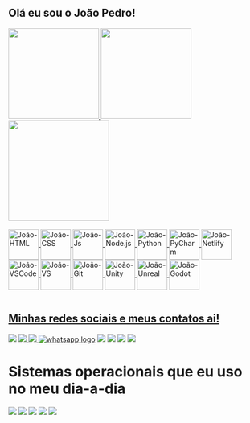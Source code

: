 ## Olá eu sou o João Pedro!
<!--
Pessoal que veio atrás do **Github Stats:** a API provavelmente saiu do ar nesse período,
mas você pode adicionar a sua própria, seguindo esse [tutorial](https://github.com/anuraghazra/github-readme-stats/blob/master/readme.md#deploy-on-your-own-vercel-instance)
-->
<table>
  <a href="https://github.com/joaopedrogsil">
  <img height="180em" src="https://github-readme-stats.vercel.app/api?username=joaopedrogsil&show_icons=true&theme=transparent&include_all_commits=true&count_private=true"/>
  <img height="180em" src="https://github-readme-stats.vercel.app/api/top-langs/?username=joaopedrogsil&layout=compact&langs_count=6&theme=transparent"/>
    <img height="200em" src="https://github-readme-stats.vercel.app/api/top-langs/?username=joaopedrogsil&theme=transparent">

  <div style="display: inline_block"><br>


    
  <img align="center" alt="João-HTML" heigt="50" width="60" src="https://cdn.jsdelivr.net/gh/devicons/devicon/icons/html5/html5-original.svg">
  
  <img align="center" alt="João-CSS" heigt="50" width="60" src="https://cdn.jsdelivr.net/gh/devicons/devicon/icons/css3/css3-original.svg">
  
  <img align="center" alt="João-Js" heigt="50" width="60" src="https://cdn.jsdelivr.net/gh/devicons/devicon/icons/javascript/javascript-original.svg">
    
  <img align="center" alt="João-Node.js" heigt="50" width="60" src="https://cdn.jsdelivr.net/gh/devicons/devicon/icons/nodejs/nodejs-original-wordmark.svg">
  
  <img align="center" alt="João-Python" heigt="50" width="60" src="https://cdn.jsdelivr.net/gh/devicons/devicon/icons/python/python-original.svg">
  
  <img align="center" alt="João-PyCharm" heigt="50" width="60" src="https://cdn.jsdelivr.net/gh/devicons/devicon/icons/pycharm/pycharm-original.svg">
    
   <img align="center" alt="João-Netlify" heigt="50" width="60" src="https://img.shields.io/badge/Netlify-00C7B7?style=for-the-badge&logo=netlify&logoColor=white">
    
   <img align="center" alt="João-VSCode" heigt="50" width="60" src="https://cdn.jsdelivr.net/gh/devicons/devicon/icons/vscode/vscode-original.svg">
     
   <img align="center" alt="João-VS" heigt="50" width="60" src="https://cdn.jsdelivr.net/gh/devicons/devicon/icons/visualstudio/visualstudio-plain.svg">
    
  <img align="center" alt="João-Git" heigt="50" width="60" src="https://cdn.jsdelivr.net/gh/devicons/devicon/icons/git/git-original.svg">
  
  <img align="center" alt="João-Unity" heigt="50" width="60" src="https://cdn.jsdelivr.net/gh/devicons/devicon/icons/unity/unity-original.svg">
    
  <img align="center" alt="João-Unreal" heigt="50" width="60" src="https://cdn.jsdelivr.net/gh/devicons/devicon/icons/unrealengine/unrealengine-original.svg">
    
  <img align="center" alt="João-Godot" heigt="50" width="60" src="https://cdn.jsdelivr.net/gh/devicons/devicon/icons/godot/godot-original.svg">
</div>
</table>
  
  ## Minhas redes sociais e meus contatos ai!
 
<div> 
  <!--
  <a href="" target="_blank"><img src="https://img.shields.io/badge/YouTube-FF0000?style=for-the-badge&logo=youtube&logoColor=white" target="_blank"></a>
  	<a href="" target="_blank"><img src="https://img.shields.io/badge/Twitch-9146FF?style=for-the-badge&logo=twitch&logoColor=white" target="_blank"></a>
  -->
  <a href="https://codepen.io/jo-o-pedro-gomes"><img src="https://img.shields.io/badge/Codepen-000000?style=for-the-badge&logo=codepen&logoColor=white"></a>
  <a href="https://joaope.com.br/"> <img src="https://img.shields.io/badge/website-000000?style=for-the-badge&logo=About.me&logoColor=whit" </a>
  <a href="t.me/joaopedrogsil"> <img src="https://img.shields.io/badge/Telegram-2CA5E0?style=for-the-badge&logo=telegram&logoColor=white">
  </a>
  <a href="https://wa.me/5531971072485" target="_blank">
<img src="https://img.shields.io/badge/WhatsApp-25D366?style=for-the-badge&logo=whatsapp&logoColor=white" alt="whatsapp logo"></a>
  <a href="https://instagram.com/joaopdr___?utm_source=qr&igshid=ZDc4ODBmNjlmNQ%3D%3D" target="_blank"><img src="https://img.shields.io/badge/-Instagram-%23E4405F?style=for-the-badge&logo=instagram&logoColor=white" target="_blank"></a>
  <a href = "mailto:businessescontatojp@gmail.com" target="_blank"><img src="https://img.shields.io/badge/-Gmail-%23333?style=for-the-badge&logo=gmail&logoColor=white" target="_blank"></a>
  <a href="https://www.linkedin.com/in/jo%C3%A3o-pedro-gomes-8107b7227/" target="_blank"><img src="https://img.shields.io/badge/-LinkedIn-%230077B5?style=for-the-badge&logo=linkedin&logoColor=white"></a> 
  <a href="https://x.com/J040P3DR0___?t=nzXAWhPEibxCaVyVxzl9Kw&s=08" target="_blank"><img src="https://img.shields.io/badge/Twitter-1DA1F2?style=for-the-badge&logo=twitter&logoColor=white"></a>
  
</div>

<div>
<h1>Sistemas operacionais que eu uso no meu dia-a-dia</h1>
  
  <img src="https://img.shields.io/badge/Android-3DDC84?style=for-the-badge&logo=android&logoColor=white">
  <img src="https://img.shields.io/badge/Kali_Linux-557C94?style=for-the-badge&logo=kali-linux&logoColor=white">
  <img src="https://img.shields.io/badge/Tails%20-56347C?&style=for-the-badge&logo=tails&logoColor=white">
  <img src="https://img.shields.io/badge/Windows-0078D6?style=for-the-badge&logo=windows&logoColor=white">
  <img src="https://img.shields.io/badge/Ubuntu-E95420?style=for-the-badge&logo=ubuntu&logoColor=white">
</div>

